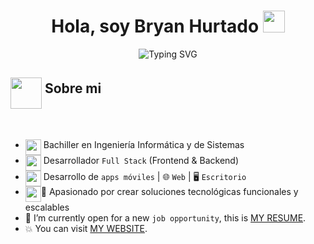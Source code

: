 <h1 align="center">Hola, soy Bryan Hurtado <img src="https://media.giphy.com/media/hvRJCLFzcasrR4ia7z/giphy.gif" width="35"></h1>
<p align="center">
  <img src="https://readme-typing-svg.herokuapp.com?font=Fira+Code&size=25&pause=1000&width=435&lines=Apasionado+por+la+tecnolog%C3%ADa;Desarrollador+Full+Stack+;Resolutivo%2C+creativo+y+%C3%A9tico;Desarrollador+competitivo;Siempre+aprendiendo+nuevas+cosas" alt="Typing SVG" />
</p>
<h2 >
  <img src="https://github.com/7oSkaaa/7oSkaaa/blob/main/Images/about_me.gif?raw=true" width="50" align="middle"> Sobre mi
</h2>
<br>

- <img width="25" height="25" align="top" src="https://www.svgrepo.com/show/401870/graduation-cap.svg" width = 25px height = 25px> Bachiller en Ingeniería Informática y de Sistemas 
- <img width="25" height="25" align="top" src="https://www.svgrepo.com/show/401870/graduation-cap.svg" width = 25px height = 25px> Desarrollador `Full Stack` (Frontend & Backend)
- <img width="25" height="25" align="top" src="https://www.svgrepo.com/show/401870/graduation-cap.svg" width = 25px height = 25px> Desarrollo de `apps móviles` | 🌐 `Web` | 🖥️ `Escritorio`
- <img width="25" height="25" align="top" src="https://www.svgrepo.com/show/401870/graduation-cap.svg" width = 25px height = 25px>🚀 Apasionado por crear soluciones tecnológicas funcionales y escalables
- :thinking: I’m currently open for a new `job opportunity`, this is [MY RESUME](http://micv).
- :boom: You can visit [MY WEBSITE](https://mi_website).
<br><br>
